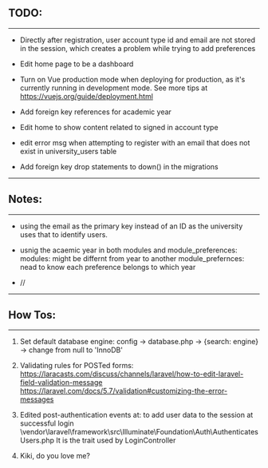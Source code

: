 ## TODO:
-----------------
  *  Directly after registration, user account type id and email are not stored in the session, which creates a problem while trying to add preferences

  *  Edit home page to be a dashboard

  *  Turn on Vue production mode when deploying for production, as it's currently running in development mode.
    See more tips at https://vuejs.org/guide/deployment.html

  * Add foreign key references for academic year

  * Edit home to show content related to signed in account type

  * edit error msg when attempting to register with an email that does not exist in university_users table

  * Add foreign key drop statements to down() in the migrations

****************************


## Notes:
-----------------
  *  using the email as the primary key instead of an ID as the university uses that to identify users.

  *  usnig the acaemic year in both modules and module_preferences:
        modules: might be differnt from year to another
        module_prefernces: nead to know each preference belongs to which year

  *  //

****************************


## How Tos:
-----------------
  1. Set default database engine:
    config -> database.php -> {search: engine} -> change from null to 'InnoDB'

  2. Validating rules for POSTed forms:
    https://laracasts.com/discuss/channels/laravel/how-to-edit-laravel-field-validation-message
    https://laravel.com/docs/5.7/validation#customizing-the-error-messages

  3. Edited post-authentication events at:
    to add user data to the session at successful login
    \vendor\laravel\framework\src\Illuminate\Foundation\Auth\AuthenticatesUsers.php
    It is the trait used by LoginController

  4. Kiki, do you love me?    
